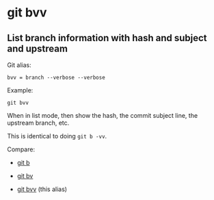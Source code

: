 # git bvv

## List branch information with hash and subject and upstream

Git alias:

```git
bvv = branch --verbose --verbose
```

Example:

```shell
git bvv
```

When in list mode, then show the hash, the commit subject line, the upstream branch, etc.

This is identical to doing `git b -vv`.

Compare:

* [git b](../git-b)

* [git bv](../git-bv)

* [git bvv](../git-bvv) (this alias)
